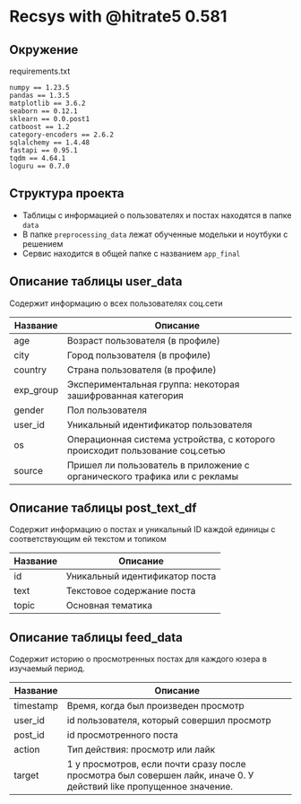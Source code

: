 # Recsys with @hitrate5 0.581
## Окружение

requirements.txt

```
numpy == 1.23.5
pandas == 1.3.5
matplotlib == 3.6.2
seaborn == 0.12.1
sklearn == 0.0.post1
catboost == 1.2
category-encoders == 2.6.2
sqlalchemy == 1.4.48
fastapi == 0.95.1
tqdm == 4.64.1
loguru == 0.7.0
```

## Структура проекта

 - Таблицы с информацией о пользователях и постах находятся в папке `data`
 - В папке `preprocessing_data` лежат обученные модельки и ноутбуки с решением
 - Сервис находится в общей папке с названием `app_final`

## Описание таблицы user_data

Cодержит информацию о всех пользователях соц.сети

| Название | Описание |
| ------ | ------ |
| age | Возраст пользователя (в профиле) |
| city | Город пользователя (в профиле) |
| country | Страна пользователя (в профиле) |
| exp_group | Экспериментальная группа: некоторая зашифрованная категория |
| gender | Пол пользователя |
| user_id | Уникальный идентификатор пользователя |
| os | Операционная система устройства, с которого происходит пользование соц.сетью|
|source| Пришел ли пользователь в приложение с органического трафика или с рекламы |


## Описание таблицы post_text_df

Содержит информацию о постах и уникальный ID каждой единицы с соответствующим ей текстом и топиком

| Название | Описание |
| ------ | ------ |
| id | Уникальный идентификатор поста |
| text | Текстовое содержание поста |
| topic | Основная тематика |

## Описание таблицы feed_data

Содержит историю о просмотренных постах для каждого юзера в изучаемый период.

| Название | Описание |
| ------ | ------ |
| timestamp | Время, когда был произведен просмотр |
| user_id | id пользователя, который совершил просмотр |
| post_id | id просмотренного поста |
|action| Тип действия: просмотр или лайк |
|target| 1 у просмотров, если почти сразу после просмотра был совершен лайк, иначе 0. У действий like пропущенное значение.|